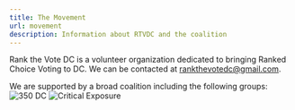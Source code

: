 ```yaml
---
title: The Movement
url: movement
description: Information about RTVDC and the coalition
---
```

Rank the Vote DC is a volunteer organization dedicated to bringing Ranked Choice Voting to DC. We can be contacted at [rankthevotedc@gmail.com](mailto:rankthevotedc@gmail.com).

We are supported by a broad coalition including the following groups:
![350 DC](/static/img/350dc-logo.png)
![Critical Exposure](/static/img/ce-logo.jpeg)


